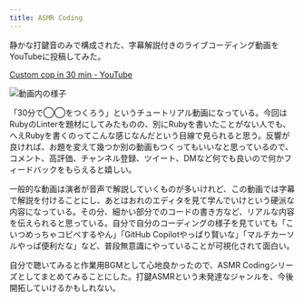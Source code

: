 ```yaml
---
title: ASMR Coding
---
```

静かな打鍵音のみで構成された、字幕解説付きのライブコーディング動画をYouTubeに投稿してみた。

[Custom cop in 30 min - YouTube](https://www.youtube.com/watch?v=HTuNoq9aEWQ)

![](https://lh3.googleusercontent.com/docs/ADP-6oGsNhx1S8BjntB6KfKUvOddjZcYFVRNCap4b3IB1NPrmXkYBkURm0KGi6ek8tDvWUirQkhc3l14RW3I--HThBtiloX2Bt3mjQnqw9ucMmiQUs9EcJumW6jaKTW3_mMnB10M2AuE8oCvsEUCE_URo5FsIn_JBVW-sjtcYftTq7z4SRjh7wMaKmFIQe3NeG_cuqY5kfaDpe0kmIJSn2tK4xgh4aXT4Tvdb8-wN7gvLf4JdMcbwRp7YOzhnYyGPzydJf3k5H4MA4cuXX3iU9EcZ0txgXMNDvDsuyPYg0XANrsrz8DlI8sRh1T2D5w9H8-blK-F6XmbuaNptTDApokDpzNaR8sXnQmfRX5iH2V5PUOkA6yc8bcJbCnaVKI76WV33nmz8Muty-2XvweoXu9ooX6qs_rIgHMrjOTg4ME0FmkQ3WrMbIpHVe3eoiFQBcKbHfsO5fUUCKqwd8o8qck_wE7UjhY-5Sg8U74ZyDeYc_eh1hMxHj_8caooI7iyxp5jKVg4TSOEAehiHyzP_bQMW_C1Vp6tq5WXCdUusmvmVEGARKAFHnAA0ONZ3E2T65vaX83QD2KRMkdPLLBJchz5jCgBQ-iFtL4sgniftmHlz5ZrBLYsL_Z4Y_jtfSNQcwpqbgjv99bRZNy1buadkRDrpxLYDyGXyd2LUzmqR4zMCCfCewr0lMyXH5iLjGtlYswTfTo_ldzndUrjAFl5dDRV4Q-aZAPLaEvORW5xxK6-Q5e477HgdPtJy9I8tShrgcISdl-cOaJCeG0LxWYDoun8Jcr866ArnhMmibqwyEqTZzFd0Kj8H8HiKBd2p_cZW1UhfidiIU6me6g-x7LVA1UJ4pxi52zUSwqRExXBxxudNB24wJYKDhD1zQBbc6w8gattjBUlNZVrs_CVJQ1aglOeFFoUUcMYXGyTgOULag_jFHUdOHQLc6CqC9giugzIWDGmI7MNSrxMscI_nq6sBG-sCxdbH4ZIMoI7drALkYty7JonDoe1iNA_9AItx_CYHc1UQ5mLGqsiJu1qZ3mPugquQL-nM7UgzZNPNofvz8BvwsgWnYg_8uKZI67Woux3Eqc5BtKyHXmj4TTUdxkoKUpWLep7UWf_8EELtldmVkJh9nVVIvos1nDiUDo0IlB6wRWGPFx4fj_gDUaVJG3noacfiT2vOJM5dyoM3rhzv7FZ0EuWHYYVNePjaaVcHXHEB34AoJrfpSTXOBYFwC6kYJ_9QffFGZUZk3nShVQP6unXDkN4uIUhQA "動画内の様子")

「30分で◯◯をつくろう」というチュートリアル動画になっている。今回はRubyのLinterを題材にしてみたものの、別にRubyを書いたことがない人でも、へえRubyを書くのってこんな感じなんだという目線で見られると思う。反響が良ければ、お題を変えて幾つか別の動画もつくってもいいなと思っているので、コメント、高評価、チャンネル登録、ツイート、DMなど何でも良いので何かフィードバックをもらえると嬉しい。

一般的な動画は演者が音声で解説していくものが多いけれど、この動画では字幕で解説を付けることにし、あとはおれのエディタを見て学んでいけという硬派な内容になっている。その分、細かい部分でのコードの書き方など、リアルな内容を伝えられると思っている。自分で自分のコーディングの様子を見ていても「こいつめっちゃコピペするやん」「GitHub Copilotやっぱり賢いな」「マルチカーソルやっぱ便利だな」など、普段無意識にやっていることが可視化されて面白い。

自分で聴いてみると作業用BGMとして心地良かったので、ASMR Codingシリーズとしてまとめてみることにした。打鍵ASMRという未発達なジャンルを、今後開拓していけるかもしれない。

